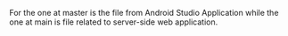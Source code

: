 For the one at master is the file from Android Studio Application while the one at main is file related to server-side web application.
